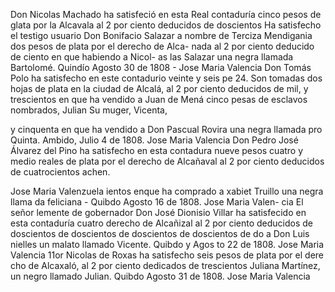Don Nicolas Machado ha
satisfeció en esta
Real contaduría cinco
pesos de glata por la Alcavala al 2 por ciento deducidos de doscientos
Ha satisfecho el testigo usuario Don Bonifacio Salazar a nombre de Terciza Mendigania dos pesos de plata por el derecho de Alca- nada al 2 por ciento deducido de ciento en que habiendo a Nicol- as
las Salazar una negra llamada Bartolomé. Quindío Agosto 30 de 1808 - Jose Maria Valencia
Don Tomás Polo ha satisfecho en este contadurio veinte y seis pe
24. Son tomadas dos hojas de plata en la ciudad de Alcalá, al 2 por ciento deducidos de mil, y trescientos en que ha vendido a Juan de Mená cinco pesas de esclavos nombrados, Julian Su muger, Vicenta,

y
cinquenta
en que ha vendido a Don Pascual Rovira una negra llamada pro Quinta.
Ambido, Julio 4 de 1808.
Jose Maria Valencia
Don Pedro José Álvarez del Pino ha satisfecho en esta contadura nueve pesos cuatro y medio reales de plata por el derecho de Alcañaval al 2 por ciento deducidos de cuatrocientos achen.

Jose Maria Valenzuela
ientos enque ha comprado a xabiet Truillo una negra llama da feliciana - Quibdo Agosto 16 de 1808. Jose Maria Valen- cia
El señor lemente de gobernador Don José Dionisio Villar ha
satisfecido en esta contaduría cuatro derecho
de Alcañizal al 2 por ciento deducidos de doscientos de doscientos
de doscientos de doscientos de
do a Don Luis nielles un malato llamado Vicente. Quibdo y Agos
to 22 de 1808. Jose Maria Valencia
11or Nicolas de Roxas ha satisfecho seis pesos de plata por el dere
cho de Alcaxaló, al 2 por ciento dedicados de trescientos Juliana Martínez, un negro llamado Julian. Quibdo Agosto 31 de 1808. Jose Maria Valencia